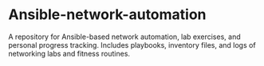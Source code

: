 # Ansible-network-automation
 A repository for Ansible-based network automation, lab exercises, and personal progress tracking. Includes playbooks, inventory files, and logs of networking labs and fitness routines.
